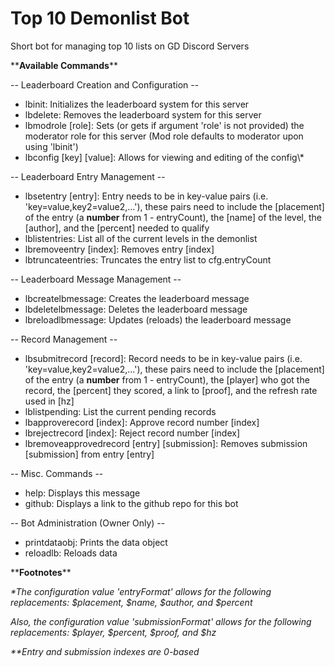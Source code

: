 # Top 10 Demonlist Bot
Short bot for managing top 10 lists on GD Discord Servers

\*\***Available Commands**\*\*

-- Leaderboard Creation and Configuration --
- lbinit: Initializes the leaderboard system for this server
- lbdelete: Removes the leaderboard system for this server
- lbmodrole [role]: Sets (or gets if argument 'role' is not provided) the moderator role for this server (Mod role defaults to moderator upon using 'lbinit')
- lbconfig [key] [value]: Allows for viewing and editing of the config\\*

-- Leaderboard Entry Management --
- lbsetentry [entry]: Entry needs to be in key-value pairs (i.e. 'key=value,key2=value2,...'), these pairs need to include the [placement] of the entry (a **number** from 1 - entryCount), the [name] of the level, the [author], and the [percent] needed to qualify
- lblistentries: List all of the current levels in the demonlist
- lbremoveentry [index]: Removes entry [index]
- lbtruncateentries: Truncates the entry list to cfg.entryCount

-- Leaderboard Message Management --
- lbcreatelbmessage: Creates the leaderboard message
- lbdeletelbmessage: Deletes the leaderboard message
- lbreloadlbmessage: Updates (reloads) the leaderboard message

-- Record Management --
- lbsubmitrecord [record]: Record needs to be in key-value pairs (i.e. 'key=value,key2=value2,...'), these pairs need to include the [placement] of the entry (a **number** from 1 - entryCount), the [player] who got the record, the [percent] they scored, a link to [proof], and the refresh rate used in [hz]
- lblistpending: List the current pending records
- lbapproverecord [index]: Approve record number [index]
- lbrejectrecord [index]: Reject record number [index]
- lbremoveapprovedrecord [entry] [submission]: Removes submission [submission] from entry [entry]

-- Misc. Commands --
- help: Displays this message
- github: Displays a link to the github repo for this bot

-- Bot Administration (Owner Only) --
- printdataobj: Prints the data object
- reloadlb: Reloads data

\*\***Footnotes**\*\*

_*The configuration value 'entryFormat' allows for the following replacements: $placement, $name, $author, and $percent_

_Also, the configuration value 'submissionFormat' allows for the following replacements: $player, $percent, $proof, and $hz_

_\*\*Entry and submission indexes are 0-based_
